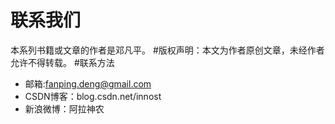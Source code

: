 # 联系我们

本系列书籍或文章的作者是邓凡平。
#版权声明：本文为作者原创文章，未经作者允许不得转载。
#联系方法
- 邮箱:fanping.deng@gmail.com
- CSDN博客：blog.csdn.net/innost
- 新浪微博：阿拉神农
 
 


